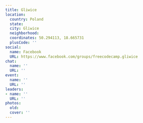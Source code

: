 ```yaml
---
title: Gliwice
location:
  country: Poland
  state: 
  city: Gliwice
  neighborhood: 
  coordinates: 50.294113, 18.665731
  plusCode: ''
social:
  name: Facebook
  URL: https://www.facebook.com/groups/freecodecamp.gliwice
chat:
  name: ''
  URL: ''
event:
  name: ''
  URL: ''
leaders:
- name: ''
  URL: ''
photos:
  old: 
  cover: ''
---
```

